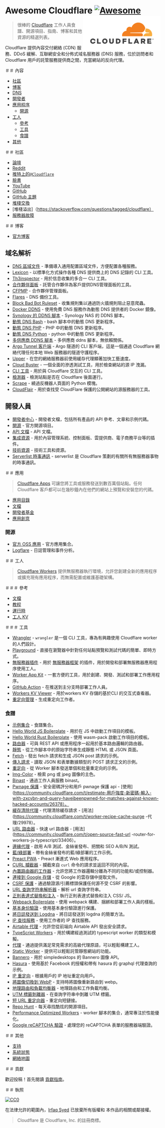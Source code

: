 # Awesome Cloudflare [![Awesome](https://awesome.re/badge-flat.svg)](https://awesome.re) [<img src="media/cf-logo.svg" width=" 250" align="right" alt="Cloudflare">](https://www.cloudflare.com)

> 很棒的 [Cloudflare](https://www.cloudflare.com) 工作人員食譜、開源項目、指南、博客和其他資源的精選列表。

Cloudflare 提供內容交付網絡 (CDN) 服務、DDoS 緩解、互聯網安全和分佈式域名服務器 (DNS) 服務，位於訪問者和 Cloudflare 用戶的託管服務提供商之間，充當網站的反向代理。

＃＃ 內容

- [社區](#community)
- [博客](#blog)
- [DNS](#dns)
- [開發者](#developers)
- [應用程序](#apps)
  - [開源](#open-source)
- [工人](#workers)
  - [參考](#reference)
  - [工具](#tools)
  - [食譜](#recipes)
- [其他](#other)

＃＃ 社區

- [論壇](https://community.cloudflare.com)
- [Reddit](https://www.reddit.com/r/CloudFlare)
- [推特上的`@Cloudflare`](https://twitter.com/cloudflare)
- [臉書](https://www.facebook.com/Cloudflare)
- [YouTube](https://www.youtube.com/cloudflare-)
- [GitHub](https://github.com/cloudflare)
- [GitHub 主題](https://github.com/topics/cloudflare)
- [堆棧交換](https://stackexchange.com/search?q=cloudflare)
- [堆棧溢出]（https://stackoverflow.com/questions/tagged/cloudflare）
- [服務器故障](https://serverfault.com/questions/tagged/cloudflare)

＃＃ 博客

- [官方博客](https://blog.cloudflare.com)

## 域名解析

- [DNS 區域文件](https://github.com/irazasyed/dns-zone-files) - 準備導入通用配置區域文件，方便配置各種服務。
- [Lexicon](https://github.com/AnalogJ/lexicon) - 以標準化方式操作各種 DNS 提供商上的 DNS 記錄的 CLI 工具。
- [Th3inspector](https://github.com/Moham3dRiahi/Th3inspector) - 用於信息收集的多合一 CLI 工具。
- [合作夥伴面板](https://github.com/ZE3kr/Cloudflare-CNAME-Setup) - 託管合作夥伴為客戶提供DNS管理面板的工具。
- [CFPMP](https://github.com/Netrvin/CFPMP) - 合作夥伴管理面板。
- [Flares](https://github.com/lfaoro/flares) - DNS 備份工具。
- [Block Bad Bot Ruleset](https://github.com/SukkaW/cloudflare-block-bad-bot-ruleset) - 收集規則集以通過防火牆規則阻止惡意爬蟲。
- [Docker DDNS](https://github.com/oznu/docker-cloudflare-ddns) - 使用免費 DNS 服務作為動態 DNS 提供者的 Docker 鏡像。
- [Synology 的 DDNS 腳本](https://github.com/joshuaavalon/SynologyCloudflareDDNS) - Synology NAS 的 DDNS 腳本。
- [動態 DNS Bash](https://github.com/yulewang/cloudflare-api-v4-ddns) - bash 腳本中的動態 DNS 更新程序。
- [動態 DNS PHP](https://github.com/lyoshenka/cloudflare-ddns) - PHP 中的動態 DNS 更新程序。
- [動態 DNS Python](https://github.com/adrienbrignon/cloudflare-ddns) - python 中的動態 DNS 更新程序。
- [多供應商 DDNS 腳本](https://github.com/phuslu/ddns) - 多供應商 ddns 腳本，無依賴關係。
- [Argo Tunnel 客戶端](https://github.com/cloudflare/cloudflared) - Argo 隧道的 CLI 客戶端，這是一個通過 Cloudflare 網絡代理任何本地 Web 服務器的隧道守護程序。
- [Upper](https://github.com/ostark/upper) - 在您的網絡服務器前使用緩存代理顯著加快工藝速度。
- [Cloud Buster](https://github.com/SageHack/cloud-buster) - 一個全面的滲透測試工具，用於檢查網站的源 IP 洩漏。
- [CLI 工具](https://github.com/danielpigott/cloudflare-cli) - 用於與 Cloudflare 交互的 CLI 工具。
- [檢測器](https://github.com/k4m4/cloudflare-detect) - 檢測站點是否在 Cloudflare 後面運行。
- [Scrape](https://github.com/Anorov/cloudflare-scrape) - 繞過反機器人頁面的 Python 模塊。
- [CloudFlair](https://github.com/christophetd/CloudFlair) - 用於查找受 CloudFlare 保護的公開網站的源服務器的工具。

## 開發人員

- [開發者中心](https://developers.cloudflare.com) - 開發者文檔，包括所有產品的 API 參考、文章和示例代碼。
- [開源](https://cloudflare.github.io) - 官方開源項目。
- [API 文檔](https://api.cloudflare.com) - API 文檔。
- [集成資源](https://www.cloudflare.com/integrations) - 用於內容管理系統、控制面板、雲提供商、電子商務平台等的插件。
- [技術資源](https://www.cloudflare.com/technical-resources) - 技術工具和資源。
- [Serverlist 時事通訊](https://blog.cloudflare.com/serverlist) - serverlist 是 Cloudflare 策劃的有關所有無服務器事物的時事通訊。

＃＃ 應用

> [Cloudflare Apps](https://www.cloudflare.com/apps/developers) 可讓您將工具或服務發送到數百萬個站點。任何 Cloudflare 客戶都可以在幾秒鐘內在他們的網站上預覽和安裝您的代碼。

- [應用目錄](https://www.cloudflare.com/apps)
- [文檔](https://www.cloudflare.com/apps/developer/docs/getting-started)
- [開發者基金](https://www.cloudflare.com/fund)
- [應用創意](https://github.com/cloudflare-apps/ideas)

### 開源

- [官方 OSS 應用](https://github.com/cloudflare-apps) - 官方應用集合。
- [Logflare](https://github.com/Logflare/cloudflare-app) - 日誌管理和事件分析。

＃＃ 工人

> [Cloudflare Workers](https://www.cloudflare.com/products/cloudflare-workers) 提供無服務器執行環境，允許您創建全新的應用程序或擴充現有應用程序，而無需配置或維護基礎架構。

＃＃＃ 參考

- [文檔](https://workers.cloudflare.com/docs)
- [教程](https://workers.cloudflare.com/docs/tutorials)
- [運行時](https://workers.cloudflare.com/docs/reference/runtime)
- [工人 KV](https://workers.cloudflare.com/docs/reference/storage)

＃＃＃ 工具

- [Wrangler](https://github.com/cloudflare/wrangler) - `wrangler` 是一個 CLI 工具，專為有興趣使用 Cloudflare worker 的人們設計。
- [Playground](https://www.cloudflareworkers.com) - 直接在瀏覽器中針對任何站點預覽和測試代碼的簡單、即時方式。
- [無服務器插件](https://workers.cloudflare.com/docs/reference/tooling/serverless) - 用於 [無服務器框架](https://github.com/serverless/serverless) 的插件，用於開發和部署無服務器應用程序使用工人。
- [Worker App Kit](https://github.com/postlight/cloudflare-worker-app-kit) - 一套方便的工具，用於創建、開發、測試和部署工作應用程序。
- [GitHub Action](https://github.com/cpilsworth/cloudflare-worker-action) - 在推送到主分支時部署工作人員。
- [Workers KV Viewer](https://github.com/jroyal/cloudflare-workers-kv-viewer) - 用於workers KV 存儲的基於CLI 的交互式查看器。
- [重定向管理](https://forwarding.app) - 生成重定向工作者。

### 食譜

- [示例集合](https://github.com/cloudflare/worker-examples) - 食譜集合。
- [Hello World JS Boilerplate](https://github.com/cloudflare/worker-template) - 用於在 JS 中啟動工作項目的模板。
- [Hello World Rust Boilerplate](https://github.com/cloudflare/rustwasm-worker-template) - 使用 wasm-pack 啟動工作項目的模板。
- [路由器](https://github.com/cloudflare/worker-template-router) - 可與 REST API 或應用程序一起用於基本路由邏輯的路由器。
- [靜態](https://github.com/cloudflare/worker-template-static) - 從工作腳本中的原始字符串生成靜態 HTML 或 JSON 頁面。
- [Fetch](https://github.com/cloudflare/worker-template-fetch) - 發出 fetch 請求和生成 JSON post 請求的示例。
- [傳入請求](https://github.com/ashleygwilliams/worker-template-requests) - 讀取 JSON 和表單數據類型的 POST 請求正文的示例。
- [重定向](https://github.com/cloudflare/worker-template-redirect) - 從 Worker 腳本發送單個和批量重定向的示例。
- [Img-Color](https://github.com/xtuc/img-color-worker) - 檢索 png 或 jpeg 圖像的主色。
- [Binast](https://github.com/xtuc/binast-cf-worker-template) - 通過工作人員服務 binast。
- [Pwnage 保護](https://github.com/detroitenglish/pw-pwnage-cfworker) - 安全密碼評分和用戶 pwnage 保護 api - [使用](https://community.cloudflare.com/t/estimate-用戶強度-新密碼-輸入-with-zxcvbn-and-query-haveibeenpwned-for-matches-against-known-hacked-accounts/26378）。
- [緩存清除代理](https://gist.github.com/vdbelt/20f116236d2ebffa92f131e679c0551a) - 代理清除緩存請求 - [用法](https://community.cloudflare.com/t/worker-recipe-cache-purge -代理/29978）。
- [URL 路由器](https://github.com/berstend/service-worker-router) - 快速 url 路由器 - [用法](https://community.cloudflare.com/t/open-source-fast-url -router-for-workers-js-typescript/33406）。
- [邊緣代理](https://github.com/DigitalOptimizationGroup/cloudflare-edge-proxy) - 啟用 A/B 測試、金絲雀發布、把關和 SEO A/B/N 測試。
- [藍/綠部署](https://github.com/DigitalOptimizationGroup/blue-green-cloudflare-workers) - 帶有金絲雀發布的藍/綠部署的工作示例。
- [Preact PWA](https://github.com/DigitalOptimizationGroup/cloudflare-worker-preact-pwa) - Preact 漸進式 Web 應用程序。
- [CURL 攔截器](https://github.com/Gaafar/curl-worker) - 攔截來自 `curl` 命令的請求並返回不同的內容。
- [內置路由器的工作器](https://github.com/anderly/cloudflare-worker-routing) - 允許您將工作器邏輯分離為不同的功能和/或控制器。
- [連接到 Google 存儲](https://community.cloudflare.com/t/connecting-to-google-storage/32350) - 從 Google 的雲存儲中提取文件。
- [CSRF 保護](https://gist.github.com/simonerni/3501b8de6320ac37398d08d9d2d08561) - 通過驗證源/引薦標頭保護任何源不受 CSRF 的影響。
- [URL 查詢字符串解析器](https://community.cloudflare.com/t/parse-url-query-strings-with-cloudflare-workers/90286) - 解析 url 查詢字符串。
- [正則表達式替換和注入](https://community.cloudflare.com/t/perform-regex-replacements-and-inject-css-javascript-with-cloudflare-workers/90279) - 執行正則表達式替換和注入 CSS/ JS。
- [Webpack Boilerplate](https://github.com/detroitenglish/cloudflare-workers-webpack-boilerplate) - 使用 webpack 構建、捆綁和部署工作人員的樣板。
- [基本身份驗證](https://github.com/dommel/cloudflare-workers-basic-auth) - 使用基本身份驗證進行保護。
- [將日誌發送到 Logdna](https://github.com/boynet/cf-logdna-worker) - 將日誌發送到 logdna 的簡單方法。
- [IP 查找服務](https://github.com/matthewgall/beta.ipinfo.in) - 使用工作者的 IP 查找服務。
- [Airtable 代理](https://github.com/portable-cto/airtable-proxy-worker) - 允許您從前端向 Airtable API 發出安全請求。
- [TypeScript Workers](https://github.com/udacity/cloudflare-typescript-workers) - 用於構建經過測試的 typescript worker 的類型和模擬。
- [代理](https://github.com/GitbookIO/proxies-on-cloudflare) - 通過提供滿足常見需求的高級代理原語，可以輕鬆構建工人。
- [Static Worker](https://github.com/manatarms/static-worker) - 提供可以輕鬆託管靜態網站的功能。
- [Bannero](https://github.com/nondanee/bannero) - 用於 simpledesktops 的 Bannero 圖像 API。
- [Hasura](https://github.com/nathanwaters/hasura-cloudflare-worker) - 使用基於 Facebook 的授權和帶有 hasura 的 graphql 代理查詢的示例。
- [IP 重定向](https://community.cloudflare.com/t/ip-redirects/18285) - 根據用戶的 IP 地址重定向用戶。
- [將圖像切換到 WebP](https://github.com/vidaxl-com/cloudflare_webworkers/blob/master/examples/webp.js) - 支持時將圖像重新路由到 webp。
- [地理路由和負載均衡器](https://community.cloudflare.com/t/geographic-routing-and-load-balancing-with-cloudflare-workers/21900) - 地理路由和工作負載均衡。
- [UTM 標籤剝離器](https://community.cloudflare.com/t/strip-utm-query-string/47941) - 在查詢字符串中剝離 UTM 標籤。
- [短 URL 重定向器](https://community.cloudflare.com/t/short-url-using-workers/39877) - 重定向短鏈接。
- [Repo Hunt](https://github.com/signalnerve/repo-hunt) - 每天尋找酷炫的開源項目。
- [Performance Optimized Workers](https://github.com/pmenan/cf-workers) - worker 腳本的集合，通常專注於性能優化。
- [Google reCAPTCHA 驗證](https://github.com/HR/recaptcha-worker) - 處理您的 reCAPTCHA 表單的服務器端驗證。

＃＃ 其他

- [支持](https://support.cloudflare.com)
- [系統狀態](https://www.cloudflarestatus.com)
- [網絡地圖](https://www.cloudflare.com/network)

＃＃ 貢獻

歡迎投稿！首先閱讀 [貢獻指南](contributing.md)。

＃＃ 執照

[![CC0](https://mirrors.creativecommons.org/presskit/buttons/88x31/svg/cc-zero.svg)](https://creativecommons.org/publicdomain/zero/1.0)

在法律允許的範圍內，[Irfaq Syed](https://github.com/irazasyed) 已放棄所有版權和
本作品的相關或鄰接權。

> Cloudflare 是 Cloudflare, Inc. 的註冊商標。